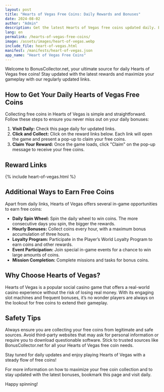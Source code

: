 ```yaml
---
layout: post
title: "Hearts of Vegas Free Coins: Daily Rewards and Bonuses"
date: 2024-08-02
author: "Admin"
description: Get the latest Hearts of Vegas free coins updated daily. Enjoy your favorite slot game with our daily rewards.
lang: en
permalink: /hearts-of-vegas-free-coins/
image: /assets/images/heart-of-vegas.webp
include_file: heart-of-vegas.html
manifest: /manifests/heart-of-vegas.json
app_name: "Heart of Vegas Free Coins"
---
```


Welcome to BonusCollector.net, your ultimate source for daily Hearts of Vegas free coins! Stay updated with the latest rewards and maximize your gameplay with our regularly updated links.

## How to Get Your Daily Hearts of Vegas Free Coins

Collecting free coins in Hearts of Vegas is simple and straightforward. Follow these steps to ensure you never miss out on your daily bonuses:

1. **Visit Daily:** Check this page daily for updated links.
2. **Click and Collect:** Click on the reward links below. Each link will open the game and present a pop-up to claim your free coins.
3. **Claim Your Reward:** Once the game loads, click "Claim" on the pop-up message to receive your free coins.

## Reward Links

{% include heart-of-vegas.html %}

## Additional Ways to Earn Free Coins

Apart from daily links, Hearts of Vegas offers several in-game opportunities to earn free coins:

- **Daily Spin Wheel:** Spin the daily wheel to win coins. The more consecutive days you spin, the bigger the rewards.
- **Hourly Bonuses:** Collect coins every hour, with a maximum bonus accumulation of three hours.
- **Loyalty Program:** Participate in the Player’s World Loyalty Program to earn coins and other rewards.
- **Event Participation:** Join special in-game events for a chance to win large amounts of coins.
- **Mission Completion:** Complete missions and tasks for bonus coins.

## Why Choose Hearts of Vegas?

Hearts of Vegas is a popular social casino game that offers a real-world casino experience without the risk of losing real money. With its engaging slot machines and frequent bonuses, it’s no wonder players are always on the lookout for free coins to extend their gameplay. 

## Safety Tips

Always ensure you are collecting your free coins from legitimate and safe sources. Avoid third-party websites that may ask for personal information or require you to download questionable software. Stick to trusted sources like BonusCollector.net for all your Hearts of Vegas free coin needs.

Stay tuned for daily updates and enjoy playing Hearts of Vegas with a steady flow of free coins!

For more information on how to maximize your free coin collection and to stay updated with the latest bonuses, bookmark this page and visit daily.

Happy spinning!
